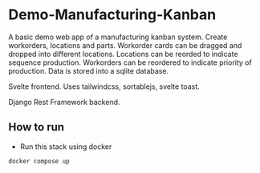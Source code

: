 # Demo-Manufacturing-Kanban

A basic demo web app of a manufacturing kanban system. Create workorders, locations and parts. Workorder cards can be dragged and dropped into different locations. Locations can be reorded to indicate sequence production. Workorders can be reordered to indicate priority of production. Data is stored into a sqlite database.

Svelte frontend. Uses tailwindcss, sortablejs, svelte toast.

Django Rest Framework backend.

## How to run

- Run this stack using docker

```
docker compose up
```
